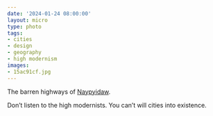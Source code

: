 ```yaml
---
date: '2024-01-24 08:00:00'
layout: micro
type: photo
tags:
- cities
- design
- geography
- high modernism
images:
- 15ac91cf.jpg
---
```


The barren highways of [Naypyidaw](https://en.wikipedia.org/wiki/Naypyidaw).

Don’t listen to the high modernists. You can’t will cities into existence.
